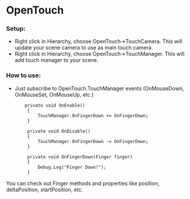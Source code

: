 # OpenTouch

### Setup: 
- Right click in Hierarchy, choose OpenTouch->TouchCamera. This will update your scene camera to use as main touch camera.
- Right click in Hierarchy, choose OpenTouch->TouchManager. This will add touch manager to your scene.

### How to use:
- Just subscribe to OpenTouch.TouchManager events (OnMouseDown, OnMouseSet, OnMouseUp, etc.)

```
       private void OnEnable()
        {
            TouchManager.OnFingerDown += OnFingerDown;
        }

        private void OnDisable()
        {
            TouchManager.OnFingerDown -= OnFingerDown;
        }

        private void OnFingerDown(Finger finger)
        {
            Debug.Log("Finger Down!");
        }
```

You can check out Finger methods and properties like position, deltaPosition, startPosition, etc.

